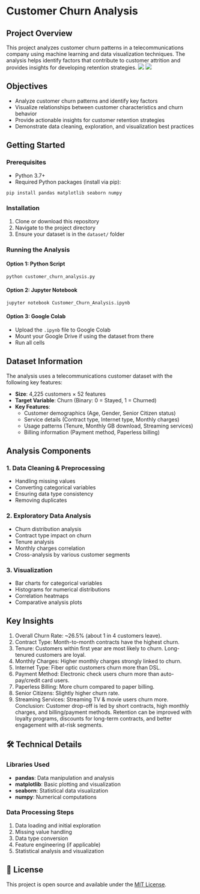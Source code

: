 # Customer Churn Analysis

## Project Overview

This project analyzes customer churn patterns in a telecommunications company using machine learning and data visualization techniques. The analysis helps identify factors that contribute to customer attrition and provides insights for developing retention strategies.
<img src="/churn_sum_1.png?raw=true" />
<img src="/churn_sum_2.png?raw=true" />
## Objectives

- Analyze customer churn patterns and identify key factors
- Visualize relationships between customer characteristics and churn behavior
- Provide actionable insights for customer retention strategies
- Demonstrate data cleaning, exploration, and visualization best practices

## Getting Started

### Prerequisites

- Python 3.7+
- Required Python packages (install via pip):

```bash
pip install pandas matplotlib seaborn numpy
```

### Installation

1. Clone or download this repository
2. Navigate to the project directory
3. Ensure your dataset is in the `dataset/` folder

### Running the Analysis

#### Option 1: Python Script

```bash
python customer_churn_analysis.py
```

#### Option 2: Jupyter Notebook

```bash
jupyter notebook Customer_Churn_Analysis.ipynb
```

#### Option 3: Google Colab

- Upload the `.ipynb` file to Google Colab
- Mount your Google Drive if using the dataset from there
- Run all cells

##  Dataset Information

The analysis uses a telecommunications customer dataset with the following key features:

- **Size**: 4,225 customers × 52 features
- **Target Variable**: Churn (Binary: 0 = Stayed, 1 = Churned)
- **Key Features**:
  - Customer demographics (Age, Gender, Senior Citizen status)
  - Service details (Contract type, Internet type, Monthly charges)
  - Usage patterns (Tenure, Monthly GB download, Streaming services)
  - Billing information (Payment method, Paperless billing)

##  Analysis Components

### 1. Data Cleaning & Preprocessing

- Handling missing values
- Converting categorical variables
- Ensuring data type consistency
- Removing duplicates

### 2. Exploratory Data Analysis

- Churn distribution analysis
- Contract type impact on churn
- Tenure analysis
- Monthly charges correlation
- Cross-analysis by various customer segments

### 3. Visualization

- Bar charts for categorical variables
- Histograms for numerical distributions
- Correlation heatmaps
- Comparative analysis plots

## Key Insights

1. Overall Churn Rate: ~26.5% (about 1 in 4 customers leave).
2. Contract Type: Month-to-month contracts have the highest churn.
3. Tenure: Customers within first year are most likely to churn. Long-tenured customers are loyal.
4. Monthly Charges: Higher monthly charges strongly linked to churn.
5. Internet Type: Fiber optic customers churn more than DSL.
6. Payment Method: Electronic check users churn more than auto-pay/credit card users.
7. Paperless Billing: More churn compared to paper billing.
8. Senior Citizens: Slightly higher churn rate.
9. Streaming Services: Streaming TV & movie users churn more.
   Conclusion: Customer drop-off is led by short contracts, high monthly charges, and billing/payment methods. Retention can be improved
   with loyalty programs, discounts for long-term contracts, and better engagement with at-risk segments.

## 🛠 Technical Details

### Libraries Used

- **pandas**: Data manipulation and analysis
- **matplotlib**: Basic plotting and visualization
- **seaborn**: Statistical data visualization
- **numpy**: Numerical computations

### Data Processing Steps

1. Data loading and initial exploration
2. Missing value handling
3. Data type conversion
4. Feature engineering (if applicable)
5. Statistical analysis and visualization

## 📄 License

This project is open source and available under the [MIT License](LICENSE).


